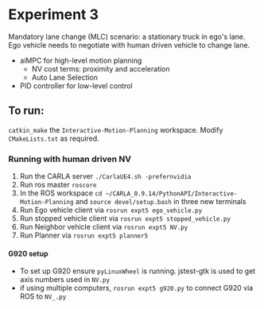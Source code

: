 # Experiment 3
Mandatory lane change (MLC) scenario: a stationary truck in ego's lane. Ego vehicle needs to negotiate with human driven vehicle to change lane.
- aiMPC for high-level motion planning
  - NV cost terms: proximity and acceleration
  - Auto Lane Selection
- PID controller for low-level control

## To run:
`catkin_make` the `Interactive-Motion-Planning` workspace. Modify `CMakeLists.txt` as required.

### Running with human driven NV
1. Run the CARLA server `./CarlaUE4.sh -prefernvidia`
2. Run ros master `roscore`
3. In the ROS workspace `cd ~/CARLA_0.9.14/PythonAPI/Interactive-Motion-Planning` and `source devel/setup.bash` in three new terminals
4. Run Ego vehicle client via `rosrun expt5 ego_vehicle.py`
5. Run stopped vehicle client via `rosrun expt5 stopped_vehicle.py`
6. Run Neighbor vehicle client via `rosrun expt5 NV.py`
7. Run Planner via `rosrun expt5 planner5`

#### G920 setup
- To set up G920 ensure `pyLinuxWheel` is running. jstest-gtk is used to get axis numbers used in `NV.py`
- if using multiple computers, `rosrun expt5 g920.py` to connect G920 via ROS to `NV_.py`
